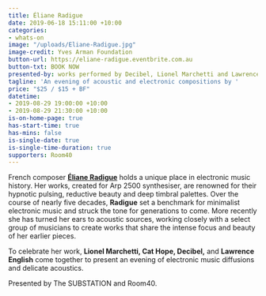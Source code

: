 ```yaml
---
title: Éliane Radigue
date: 2019-06-18 15:11:00 +10:00
categories:
- whats-on
image: "/uploads/Eliane-Radigue.jpg"
image-credit: Yves Arman Foundation
button-url: https://eliane-radigue.eventbrite.com.au
button-txt: BOOK NOW
presented-by: works performed by Decibel, Lionel Marchetti and Lawrence English
tagline: 'An evening of acoustic and electronic compositions by '
price: "$25 / $15 + BF"
datetime:
- 2019-08-29 19:00:00 +10:00
- 2019-08-29 21:30:00 +10:00
is-on-home-page: true
has-start-time: true
has-mins: false
is-single-date: true
is-single-time-duration: true
supporters: Room40
---
```


French composer **[Éliane Radigue](http://www.lovely.com/bios/radigue.html)** holds a unique place in electronic music history. Her works, created for Arp 2500 synthesiser, are renowned for their hypnotic pulsing, reductive beauty and deep timbral palettes. Over the course of nearly five decades, **Radigue** set a benchmark for minimalist electronic music and struck the tone for generations to come. More recently she has turned her ears to acoustic sources, working closely with a select group of musicians to create works that share the intense focus and beauty of her earlier pieces. 

To celebrate her work, **Lionel Marchetti, Cat Hope, Decibel,** and **Lawrence English** come together to present an evening of electronic music diffusions and delicate acoustics.

Presented by The SUBSTATION and Room40. 